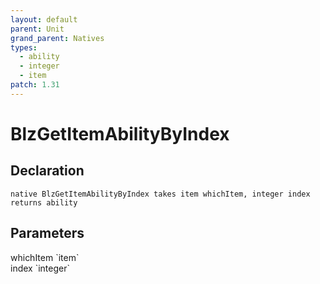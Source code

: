 ```yaml
---
layout: default
parent: Unit
grand_parent: Natives
types:
  - ability
  - integer
  - item
patch: 1.31
---
```


# BlzGetItemAbilityByIndex

## Declaration

```
native BlzGetItemAbilityByIndex takes item whichItem, integer index returns ability
```

## Parameters
<dl>
  <dt>whichItem `item`</dt>
  <dd></dd>

  <dt>index `integer`</dt>
  <dd></dd>
</dl>